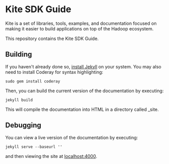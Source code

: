 # Kite SDK Guide

Kite is a set of libraries, tools, examples, and documentation focused on
making it easier to build applications on top of the Hadoop ecosystem.

This repository contains the Kite SDK Guide.

## Building

If you haven't already done so, [install Jekyll](http://jekyllrb.com/docs/installation/) on your system. You may also
need to install Coderay for syntax highlighting:

```
sudo gem install coderay
```

Then, you can build the current version of the documentation by executing:

```
jekyll build
```

This will compile the documentation into HTML in a directory called \_site.

## Debugging

You can view a live version of the documentation by executing:

```
jekyll serve --baseurl ''
```

and then viewing the site at [localhost:4000](http://localhost:4000).
